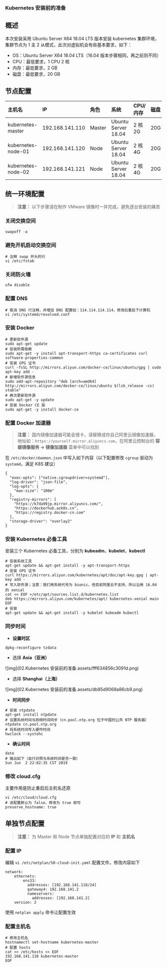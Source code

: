 ### Kubernetes 安装前的准备



## 概述

本次安装采用 Ubuntu Server X64 18.04 LTS 版本安装 kubernetes 集群环境，集群节点为 1 主 2 从模式，此次对虚拟机会有些基本要求，如下：

- OS：Ubuntu Server X64 18.04 LTS（16.04 版本步骤相同，再之前则不同）
- CPU：最低要求，1 CPU 2 核
- 内存：最低要求，2 GB
- 磁盘：最低要求，20 GB

## 节点配置

| 主机名             | IP              | 角色   | 系统                | CPU/内存 | 磁盘 |
| :----------------- | :-------------- | :----- | :------------------ | :------- | :--- |
| kubernetes-master  | 192.168.141.110 | Master | Ubuntu Server 18.04 | 2 核 2G  | 20G  |
| kubernetes-node-01 | 192.168.141.120 | Node   | Ubuntu Server 18.04 | 2 核 4G  | 20G  |
| kubernetes-node-02 | 192.168.141.121 | Node   | Ubuntu Server 18.04 | 2 核 4G  | 20G  |

## 统一环境配置

> **注意：** 以下步骤请在制作 VMware 镜像时一并完成，避免逐台安装的痛苦

### 关闭交换空间

```
swapoff -a
```

### 避免开机启动交换空间

```
# 注释 swap 开头的行
vi /etc/fstab
```

### 关闭防火墙

```
ufw disable
```

### 配置 DNS

```
# 取消 DNS 行注释，并增加 DNS 配置如：114.114.114.114，修改后重启下计算机
vi /etc/systemd/resolved.conf
```

### 安装 Docker

```
# 更新软件源
sudo apt-get update
# 安装所需依赖
sudo apt-get -y install apt-transport-https ca-certificates curl software-properties-common
# 安装 GPG 证书
curl -fsSL http://mirrors.aliyun.com/docker-ce/linux/ubuntu/gpg | sudo apt-key add -
# 新增软件源信息
sudo add-apt-repository "deb [arch=amd64] http://mirrors.aliyun.com/docker-ce/linux/ubuntu $(lsb_release -cs) stable"
# 再次更新软件源
sudo apt-get -y update
# 安装 Docker CE 版
sudo apt-get -y install docker-ce
```

### 配置 Docker 加速器

> **注意：** 国内镜像加速器可能会很卡，请替换成你自己阿里云镜像加速器，地址如：`https://yourself.mirror.aliyuncs.com`，在阿里云控制台的 **容器镜像服务 -> 镜像加速器** 菜单中可以找到

在 `/etc/docker/daemon.json` 中写入如下内容（以下配置修改 `cgroup` 驱动为 `systemd`，满足 K8S 建议）

```
{
  "exec-opts": ["native.cgroupdriver=systemd"],
  "log-driver": "json-file",
  "log-opts": {
    "max-size": "100m"
  },
  "registry-mirrors": [
    "https://k7da99jp.mirror.aliyuncs.com/",
    "https://dockerhub.azk8s.cn",
    "https://registry.docker-cn.com"
  ],
  "storage-driver": "overlay2"
}
```

### 安装 Kubernetes 必备工具

安装三个 Kubernetes 必备工具，分别为 **kubeadm**，**kubelet**，**kubectl**

```
# 安装系统工具
apt-get update && apt-get install -y apt-transport-https
# 安装 GPG 证书
curl https://mirrors.aliyun.com/kubernetes/apt/doc/apt-key.gpg | apt-key add -
# 写入软件源；注意：我们用系统代号为 bionic，但目前阿里云不支持，所以沿用 16.04 的 xenial
cat << EOF >/etc/apt/sources.list.d/kubernetes.list
deb https://mirrors.aliyun.com/kubernetes/apt/ kubernetes-xenial main
EOF
# 安装
apt-get update && apt-get install -y kubelet kubeadm kubectl
```

### 同步时间

- **设置时区**

```
dpkg-reconfigure tzdata
```

- 选择 **Asia（亚洲）**

![img](02.Kubernetes 安装前的准备.assets/fff634856c3091d.png)

- 选择 **Shanghai（上海）**

![img](02.Kubernetes 安装前的准备.assets/db85d9068a86cb9.png)

- **时间同步**

```
# 安装 ntpdate
apt-get install ntpdate
# 设置系统时间与网络时间同步（cn.pool.ntp.org 位于中国的公共 NTP 服务器）
ntpdate cn.pool.ntp.org
# 将系统时间写入硬件时间
hwclock --systohc
```

- **确认时间**

```
date
# 输出如下（自行对照与系统时间是否一致）
Sun Jun  2 22:02:35 CST 2019
```

### 修改 cloud.cfg

主要作用是防止重启后主机名还原

```
vi /etc/cloud/cloud.cfg
# 该配置默认为 false，修改为 true 即可
preserve_hostname: true
```

## 单独节点配置

> **注意：** 为 Master 和 Node 节点单独配置对应的 **IP** 和 **主机名**

### 配置 IP

编辑 `vi /etc/netplan/50-cloud-init.yaml` 配置文件，修改内容如下

```
network:
    ethernets:
        ens33:
          addresses: [192.168.141.110/24]
          gateway4: 192.168.141.2
          nameservers:
            addresses: [192.168.141.2]
    version: 2
```

使用 `netplan apply` 命令让配置生效

### 配置主机名

```
# 修改主机名
hostnamectl set-hostname kubernetes-master
# 配置 hosts
cat >> /etc/hosts << EOF
192.168.141.110 kubernetes-master
EOF
```